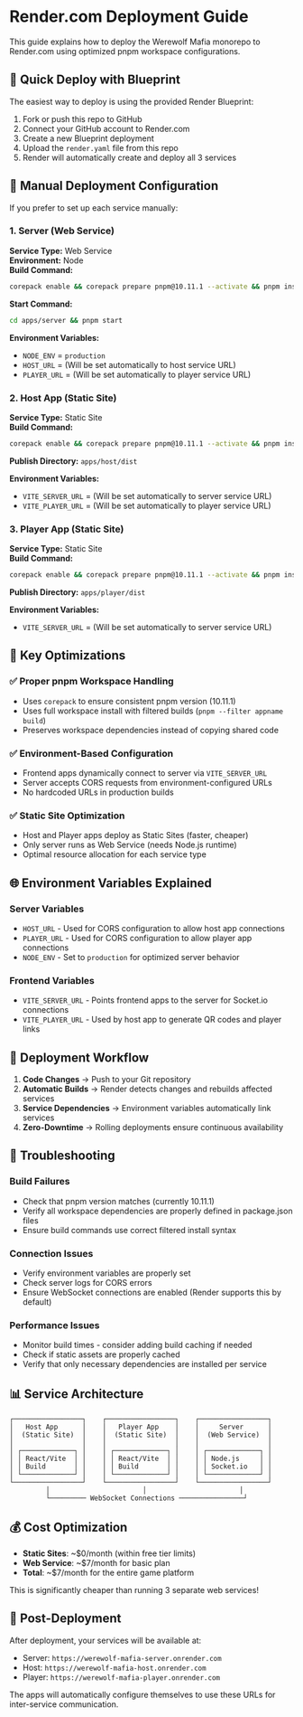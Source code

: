 # Render.com Deployment Guide

This guide explains how to deploy the Werewolf Mafia monorepo to Render.com using optimized pnpm workspace configurations.

## 🚀 Quick Deploy with Blueprint

The easiest way to deploy is using the provided Render Blueprint:

1. Fork or push this repo to GitHub
2. Connect your GitHub account to Render.com
3. Create a new Blueprint deployment
4. Upload the `render.yaml` file from this repo
5. Render will automatically create and deploy all 3 services

## 🔧 Manual Deployment Configuration

If you prefer to set up each service manually:

### 1. Server (Web Service)

**Service Type:** Web Service  
**Environment:** Node  
**Build Command:**
```bash
corepack enable && corepack prepare pnpm@10.11.1 --activate && pnpm install --frozen-lockfile
```

**Start Command:**
```bash
cd apps/server && pnpm start
```

**Environment Variables:**
- `NODE_ENV` = `production`
- `HOST_URL` = (Will be set automatically to host service URL)
- `PLAYER_URL` = (Will be set automatically to player service URL)

### 2. Host App (Static Site)

**Service Type:** Static Site  
**Build Command:**
```bash
corepack enable && corepack prepare pnpm@10.11.1 --activate && pnpm install --frozen-lockfile && pnpm --filter @werewolf-mafia/host build
```

**Publish Directory:** `apps/host/dist`

**Environment Variables:**
- `VITE_SERVER_URL` = (Will be set automatically to server service URL)
- `VITE_PLAYER_URL` = (Will be set automatically to player service URL)

### 3. Player App (Static Site)

**Service Type:** Static Site  
**Build Command:**
```bash
corepack enable && corepack prepare pnpm@10.11.1 --activate && pnpm install --frozen-lockfile && pnpm --filter @werewolf-mafia/player build
```

**Publish Directory:** `apps/player/dist`

**Environment Variables:**
- `VITE_SERVER_URL` = (Will be set automatically to server service URL)

## 🔑 Key Optimizations

### ✅ Proper pnpm Workspace Handling
- Uses `corepack` to ensure consistent pnpm version (10.11.1)
- Uses full workspace install with filtered builds (`pnpm --filter appname build`)
- Preserves workspace dependencies instead of copying shared code

### ✅ Environment-Based Configuration
- Frontend apps dynamically connect to server via `VITE_SERVER_URL`
- Server accepts CORS requests from environment-configured URLs
- No hardcoded URLs in production builds

### ✅ Static Site Optimization
- Host and Player apps deploy as Static Sites (faster, cheaper)
- Only server runs as Web Service (needs Node.js runtime)
- Optimal resource allocation for each service type

## 🌐 Environment Variables Explained

### Server Variables
- `HOST_URL` - Used for CORS configuration to allow host app connections
- `PLAYER_URL` - Used for CORS configuration to allow player app connections
- `NODE_ENV` - Set to `production` for optimized server behavior

### Frontend Variables
- `VITE_SERVER_URL` - Points frontend apps to the server for Socket.io connections
- `VITE_PLAYER_URL` - Used by host app to generate QR codes and player links

## 🔄 Deployment Workflow

1. **Code Changes** → Push to your Git repository
2. **Automatic Builds** → Render detects changes and rebuilds affected services
3. **Service Dependencies** → Environment variables automatically link services
4. **Zero-Downtime** → Rolling deployments ensure continuous availability

## 🐛 Troubleshooting

### Build Failures
- Check that pnpm version matches (currently 10.11.1)
- Verify all workspace dependencies are properly defined in package.json files
- Ensure build commands use correct filtered install syntax

### Connection Issues
- Verify environment variables are properly set
- Check server logs for CORS errors
- Ensure WebSocket connections are enabled (Render supports this by default)

### Performance Issues
- Monitor build times - consider adding build caching if needed
- Check if static assets are properly cached
- Verify that only necessary dependencies are installed per service

## 📊 Service Architecture

```
┌─────────────────┐    ┌─────────────────┐    ┌─────────────────┐
│   Host App      │    │   Player App    │    │     Server      │
│  (Static Site)  │    │  (Static Site)  │    │  (Web Service)  │
│                 │    │                 │    │                 │
│ ┌─────────────┐ │    │ ┌─────────────┐ │    │ ┌─────────────┐ │
│ │ React/Vite  │ │    │ │ React/Vite  │ │    │ │ Node.js     │ │
│ │ Build       │ │    │ │ Build       │ │    │ │ Socket.io   │ │
│ └─────────────┘ │    │ └─────────────┘ │    │ └─────────────┘ │
└─────────────────┘    └─────────────────┘    └─────────────────┘
         │                       │                       │
         └───────── WebSocket Connections ────────────────┘
```

## 💰 Cost Optimization

- **Static Sites**: ~$0/month (within free tier limits)
- **Web Service**: ~$7/month for basic plan
- **Total**: ~$7/month for the entire game platform

This is significantly cheaper than running 3 separate web services!

## 🚀 Post-Deployment

After deployment, your services will be available at:
- Server: `https://werewolf-mafia-server.onrender.com`
- Host: `https://werewolf-mafia-host.onrender.com`  
- Player: `https://werewolf-mafia-player.onrender.com`

The apps will automatically configure themselves to use these URLs for inter-service communication. 